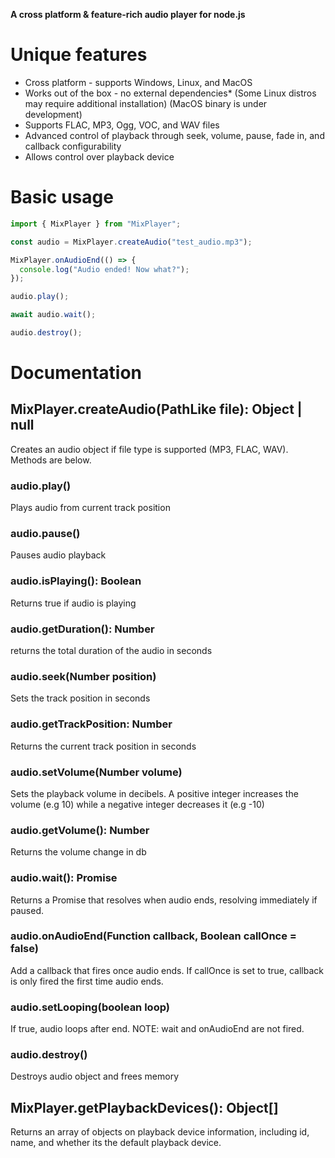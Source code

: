 **A cross platform & feature-rich audio player for node.js**

# Unique features

- Cross platform - supports Windows, Linux, and MacOS
- Works out of the box - no external dependencies\* (Some Linux distros may require additional installation) (MacOS binary is under development)
- Supports FLAC, MP3, Ogg, VOC, and WAV files
- Advanced control of playback through seek, volume, pause, fade in, and callback configurability
- Allows control over playback device

# Basic usage

```javascript
import { MixPlayer } from "MixPlayer";

const audio = MixPlayer.createAudio("test_audio.mp3");

MixPlayer.onAudioEnd(() => {
  console.log("Audio ended! Now what?");
});

audio.play();

await audio.wait();

audio.destroy();
```

# Documentation

## MixPlayer.createAudio(PathLike file): Object | null

Creates an audio object if file type is supported (MP3, FLAC, WAV). Methods are below.

### audio.play()

Plays audio from current track position

### audio.pause()

Pauses audio playback

### audio.isPlaying(): Boolean

Returns true if audio is playing

### audio.getDuration(): Number

returns the total duration of the audio in seconds

### audio.seek(Number position)

Sets the track position in seconds

### audio.getTrackPosition: Number

Returns the current track position in seconds

### audio.setVolume(Number volume)

Sets the playback volume in decibels. A positive integer increases the volume (e.g 10) while a negative integer decreases it (e.g -10)

### audio.getVolume(): Number

Returns the volume change in db

### audio.wait(): Promise

Returns a Promise that resolves when audio ends, resolving immediately if paused.

### audio.onAudioEnd(Function callback, Boolean callOnce = false)

Add a callback that fires once audio ends. If callOnce is set to true, callback is only fired the first time audio ends.

### audio.setLooping(boolean loop)

If true, audio loops after end. NOTE: wait and onAudioEnd are not fired.

### audio.destroy()

Destroys audio object and frees memory

## MixPlayer.getPlaybackDevices(): Object[]

Returns an array of objects on playback device information, including id, name, and whether its the default playback device.
